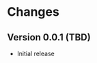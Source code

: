 # Changes

<!-- Each version newest first -->

<!-- Template:

## Version X.Y.Z (yyyy-MM-dd)

* details

-->

## Version 0.0.1 (TBD)

* Initial release
